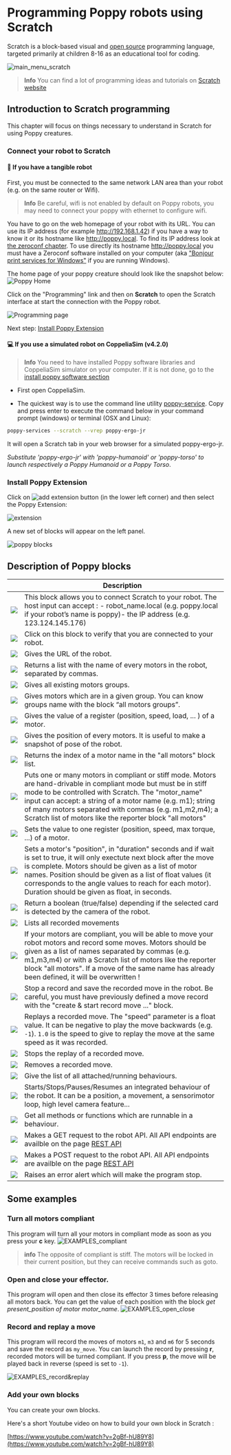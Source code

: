 # Programming Poppy robots using Scratch

Scratch is a block-based visual and [open source](https://github.com/LLK) programming language, targeted primarily at children 8-16 as an educational tool for coding.

![main_menu_scratch](../img/scratch/main_menu_scratch.png)

> **Info**  You can find a lot of programming ideas and tutorials on [Scratch website](https://scratch.mit.edu/ideas)

## Introduction to Scratch programming

This chapter will focus on things necessary to understand in Scratch for using Poppy creatures.

### Connect your robot to Scratch

#### 🤖 If you have a tangible robot

First, you must be connected to the same network LAN area than your robot (e.g. on the same router or Wifi).

> **Info** Be careful, wifi is not enabled by default on Poppy robots, you may need to connect your poppy with ethernet to configure wifi.

You have to go on the web homepage of your robot with its URL. You can use its IP address (for example http://192.168.1.42) if you have a way to know it or its hostname like http://poppy.local. To find its IP address look at [the zeroconf chapter](../installation/install-zeroconf.md#alternatives-to-find-the-ip-address-of-a-computer-on-your-local-network). To use directly its hostname http://poppy.local you must have a Zeroconf software installed on your computer (aka ["Bonjour print services for Windows"](https://support.apple.com/kb/DL999?locale=en_US) if you are running Windows).

The home page of your poppy creature should look like the snapshot below:
![Poppy Home](../img/scratch/INTERFACE_home.png)

Click on the "Programming" link and then on **Scratch** to open the Scratch interface at start the connection with the Poppy robot.

![Programming page](../img/scratch/INTERFACE_programmingLanguages.png)

Next step: [Install Poppy Extension](#install-poppy-extension)

#### 💻 If you use a simulated robot on CoppeliaSim (v4.2.0)
> **Info** You need to have installed Poppy software libraries and CoppeliaSim simulator on your computer. If it is not done, go to the [install poppy software section](../installation/install-poppy-softwares.md)

- First open CoppeliaSim.

- The quickest way is to use the command line utility [poppy-service](../software-libraries/poppy-creature.md#poppy-services). Copy and press enter to execute the command below in your command prompt (windows) or terminal (OSX and Linux):
```bash
poppy-services --scratch --vrep poppy-ergo-jr
```
It will open a Scratch tab in your web browser for a simulated poppy-ergo-jr.

*Substitute 'poppy-ergo-jr' with 'poppy-humanoid' or 'poppy-torso' to launch respectively a Poppy Humanoid or a Poppy Torso*.

### Install Poppy Extension

Click on ![add extension button](../img/scratch/INTERFACE_addExtension.png) (in the lower left corner) and then select the Poppy Extension:

![extension](../img/scratch/INTERFACE_extension.png)

A new set of blocks will appear on the left panel.

![poppy blocks](../img/scratch/INTERFACE_blocks.png)

## Description of Poppy blocks

|   | Description |
| - | ----------- |
| ![](../img/scratch/MISC_setHost.PNG) | This block allows you to connect Scratch to your robot. The host input can accept : - robot_name.local (e.g. poppy.local if your robot’s name is poppy)- the IP address (e.g. 123.124.145.176) |
| ![](../img/scratch/MISC_testConnection.PNG) | Click on this block to verify that you are connected to your robot. |
| ![](../img/scratch/MISC_robotURL.PNG) | Gives the URL of the robot. |
| ![](../img/scratch/MOTOR_allMotors.PNG) | Returns a list with the name of every motors in the robot, separated by commas. |
| ![](../img/scratch/MOTOR_allMotorGroups.PNG) | Gives all existing motors groups. |
| ![](../img/scratch/MOTOR_motorsInGroup.PNG) | Gives motors which are in a given group. You can know groups name with the block “all motors groups”. |
| ![](../img/scratch/MOTOR_getVarOfMotor.PNG) | Gives the value of a register (position, speed, load, ... ) of a motor. |
| ![](../img/scratch/MOTOR_getAllMotorPositions.PNG) | Gives the position of every motors. It is useful to make a snapshot of pose of the robot. |
| ![](../img/scratch/MOTOR_index.PNG) | Returns the index of a motor name in the "all motors" block list. |
| ![](../img/scratch/MOTOR_setCompliant.PNG) | Puts one or many motors in compliant or stiff mode. Motors are hand-drivable in compliant mode but must be in stiff mode to be controlled with Scratch. The "motor_name" input can accept: a string of a motor name (e.g. m1); string of many motors separated with commas (e.g. m1,m2,m4); a Scratch list of motors like the reporter block "all motors" |
| ![](../img/scratch/MOTOR_setVarOfMotor.PNG) | Sets the value to one register (position, speed, max torque, ...) of a motor. |
| ![](../img/scratch/MOTOR_goto.PNG) | Sets a motor's "position", in "duration" seconds and if wait is set to true, it will only exectute next block after the move is complete. Motors should be given as a list of motor names. Position should be given as a list of float values (it corresponds to the angle values to reach for each motor). Duration should be given as float, in seconds.
| ![](../img/scratch/SENSOR_cardDetection.PNG) | Return a boolean (true/false) depending if the selected card is detected by the camera of the robot. |
| ![](../img/scratch/MOVE_allRecordedMoves.PNG) | Lists all recorded movements |
| ![](../img/scratch/MOVE_record.PNG) | If your motors are compliant, you will be able to move your robot motors and record some moves. Motors should be given as a list of names separated by commas (e.g. m1,m3,m4) or with a Scratch list of motors like the reporter block "all motors". If a move of the same name has already been defined, it will be overwritten ! |
| ![](../img/scratch/MOVE_save.PNG) | Stop a record and save the recorded move in the robot. Be careful, you must have previously defined a move record with the "create & start record move ..." block. |
| ![](../img/scratch/MOVE_play.PNG) | Replays a recorded move. The "speed" parameter is a float value. It can be negative to play the move backwards (e.g. `-1`). `1.0` is the speed to give to replay the move at the same speed as it was recorded. |
| ![](../img/scratch/MOVE_stop.PNG) | Stops the replay of a recorded move. |
| ![](../img/scratch/MOVE_remove.PNG) | Removes a recorded move. |
| ![](../img/scratch/PRIMITIVE_getAllPrimitives.PNG) | Give the list of all attached/running behaviours. |
| ![](../img/scratch/PRIMITIVE_startPrimitive.PNG) | Starts/Stops/Pauses/Resumes an integrated behaviour of the robot. It can be a position, a movement, a sensorimotor loop, high level camera feature... |
| ![](../img/scratch/PRIMITIVE_getMethodOfPrimitive.PNG) | Get all methods or functions which are runnable in a behaviour. |
| ![](../img/scratch/API_get.PNG) | Makes a GET request to the robot API. All API endpoints are availble on the page [REST API](rest.md) |
| ![](../img/scratch/API_post.PNG) | Makes a POST request to the robot API. All API endpoints are availble on the page [REST API](rest.md) |
| ![](../img/scratch/MISC_alert.PNG) | Raises an error alert which will make the program stop. |

## Some examples

### Turn all motors compliant

This program will turn all your motors in compliant mode as soon as you press your **c** key.
![EXAMPLES_compliant](../img/scratch/EXAMPLES_compliant.png)

> **info** The opposite of compliant is stiff. The motors will be locked in their current position, but they can receive commands such as goto.

### Open and close your effector.

This program will open and then close its effector 3 times before releasing all motors back. You can get the value of each position with the block *get present_position of motor motor_name*.
![EXAMPLES_open_close](../img/scratch/EXAMPLES_openClose.png)


### Record and replay a move

This program will record the moves of motors `m1`, `m3` and `m6` for 5 seconds and save the record as `my_move`. You can launch the record by pressing **r**, recorded motors will be turned compliant. If you press **p**, the move will be played back in reverse (speed is set to `-1`).

![EXAMPLES_record&replay](../img/scratch/EXAMPLES_record&replay.png)

### Add your own blocks

You can create your own blocks.

Here's a short Youtube video on how to build your own block in Scratch :

[https://www.youtube.com/watch?v=2gBf-hU89Y8](https://www.youtube.com/watch?v=2gBf-hU89Y8)
